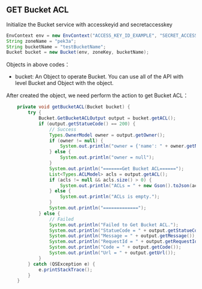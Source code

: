 ## GET Bucket ACL

Initialize the Bucket service with accesskeyid and secretaccesskey

``` java
EnvContext env = new EnvContext("ACCESS_KEY_ID_EXAMPLE", "SECRET_ACCESS_KEY_EXAMPLE");
String zoneName = "pek3a";
String bucketName = "testBucketName";
Bucket bucket = new Bucket(env, zoneKey, bucketName);
```

Objects in above codes：
- bucket: An Object to operate Bucket. You can use all of the API with level Bucket and Object with the object.


After created the object, we need perform the action to get Bucket ACL：

```java
    private void getBucketACL(Bucket bucket) {
        try {
            Bucket.GetBucketACLOutput output = bucket.getACL();
            if (output.getStatueCode() == 200) {
                // Success
                Types.OwnerModel owner = output.getOwner();
                if (owner != null) {
                    System.out.println("owner = {'name': " + owner.getName() + ", 'ID': " + owner.getID() + "}");
                } else {
                    System.out.println("owner = null");
                }
                System.out.println("=======Get Bucket ACL======");
                List<Types.ACLModel> acls = output.getACL();
                if (acls != null && acls.size() > 0) {
                    System.out.println("ACLs = " + new Gson().toJson(acls));
                } else {
                    System.out.println("ACLs is empty.");
                }
                System.out.println("=============");
            } else {
                // Failed
                System.out.println("Failed to Get Bucket ACL.");
                System.out.println("StatueCode = " + output.getStatueCode());
                System.out.println("Message = " + output.getMessage());
                System.out.println("RequestId = " + output.getRequestId());
                System.out.println("Code = " + output.getCode());
                System.out.println("Url = " + output.getUrl());
            }
        } catch (QSException e) {
            e.printStackTrace();
        }
    }
```
